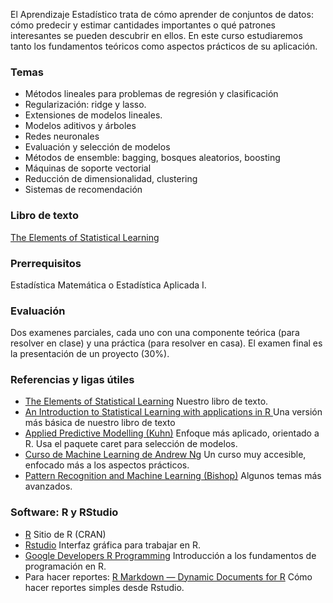 

El Aprendizaje Estadístico trata de cómo aprender de conjuntos de datos: cómo predecir y estimar cantidades importantes o qué patrones interesantes se pueden descubrir en ellos. En este curso estudiaremos tanto los fundamentos teóricos como aspectos prácticos de su aplicación.


### Temas 
- Métodos lineales para problemas de regresión y clasificación
- Regularización: ridge y lasso.
- Extensiones de modelos lineales.
- Modelos aditivos y árboles
- Redes neuronales
- Evaluación y selección de modelos
- Métodos de ensemble: bagging, bosques aleatorios, boosting
- Máquinas de soporte vectorial
- Reducción de dimensionalidad, clustering
- Sistemas de recomendación

### Libro de texto 
  [The Elements of Statistical Learning](http://statweb.stanford.edu/~tibs/ElemStatLearn/)

### Prerrequisitos 
  Estadística Matemática o Estadística Aplicada I.

### Evaluación
  Dos examenes parciales, cada uno con una componente teórica (para resolver en clase) y una práctica (para resolver en casa). El examen final es la presentación de un proyecto (30%).

### Referencias y ligas útiles 

- [The Elements of Statistical Learning](http://www-stat.stanford.edu/~tibs/ElemStatLearn/) Nuestro libro de texto.
- [An Introduction to Statistical Learning with applications in R ](http://www-bcf.usc.edu/~gareth/ISL/) Una versión más básica de nuestro libro de texto
- [Applied Predictive Modelling (Kuhn)](http://www.springer.com/statistics/life+sciences,+medicine+%26+health/book/978-1-4614-6848-6) Enfoque más aplicado, orientado a R. Usa el paquete caret para selección de modelos.
- [Curso de Machine Learning de Andrew Ng](https://www.coursera.org/course/ml) Un curso muy accesible, enfocado más a los aspectos prácticos.
- [Pattern Recognition and Machine Learning (Bishop)](http://research.microsoft.com/en-us/um/people/cmbishop/prml/) Algunos temas más avanzados.


### Software: R y RStudio


- [R](http://cran.r-project.org/) Sitio de R (CRAN)
- [Rstudio](http://www.rstudio.com/) Interfaz gráfica para trabajar en R.
- [Google Developers R Programming](http://www.youtube.com/watch?v=iffR3fWv4xw&list=PLOU2XLYxmsIK9qQfztXeybpHvru-TrqAP) Introducción a los fundamentos de programación en R.
- Para hacer reportes: [R Markdown — Dynamic Documents for R](http://rmarkdown.rstudio.com)  Cómo hacer reportes simples desde Rstudio.

